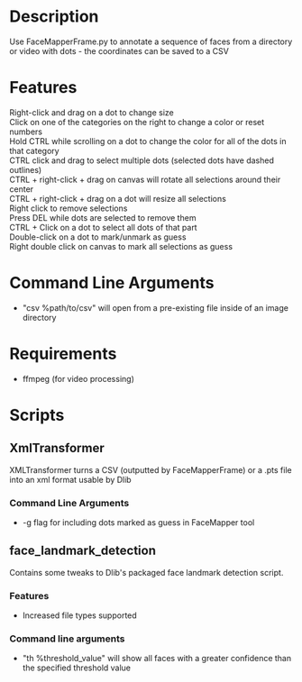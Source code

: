 # Description
Use FaceMapperFrame.py to annotate a sequence of faces from a directory or video with dots - the coordinates can be saved to a CSV

# Features
Right-click and drag on a dot to change size<br />
Click on one of the categories on the right to change a color or reset numbers<br />
Hold CTRL while scrolling on a dot to change the color for all of the dots in that category <br />
CTRL click and drag to select multiple dots (selected dots have dashed outlines)<br />
CTRL + right-click + drag on canvas will rotate all selections around their center <br />
CTRL + right-click + drag on a dot will resize all selections <br />
Right click to remove selections  <br />
Press DEL while dots are selected to remove them <br />
CTRL + Click on a dot to select all dots of that part <br />
Double-click on a dot to mark/unmark as guess <br />
Right double click on canvas to mark all selections as guess <br />

# Command Line Arguments
- "csv %path/to/csv" will open from a pre-existing file inside of an image directory

# Requirements
- ffmpeg (for video processing)

 
# Scripts
## XmlTransformer
XMLTransformer turns a CSV (outputted by FaceMapperFrame) or a .pts file into an xml format usable by Dlib
### Command Line Arguments
- -g flag for including dots marked as guess in FaceMapper tool
## face_landmark_detection
Contains some tweaks to Dlib's packaged face landmark detection script.
### Features
 - Increased file types supported
### Command line arguments
- "th %threshold_value" will show all faces with a greater confidence than the specified threshold value


